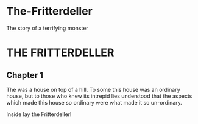 # The-Fritterdeller
The story of a terrifying monster
<!DOCTYPE html>
<html>
  <head>
    <h1>THE FRITTERDELLER</h1>
    <h2>Chapter 1</h2>
    <body>
      <p>  The was a house on top of a hill. To some this house was an ordinary house, but to those who knew its intrepid lies understood that the aspects which made this house so ordinary were what made it so un-ordinary.</p>
      <p>Inside lay the Fritterdeller!</p>
    </body>
  </head>
  </html>
